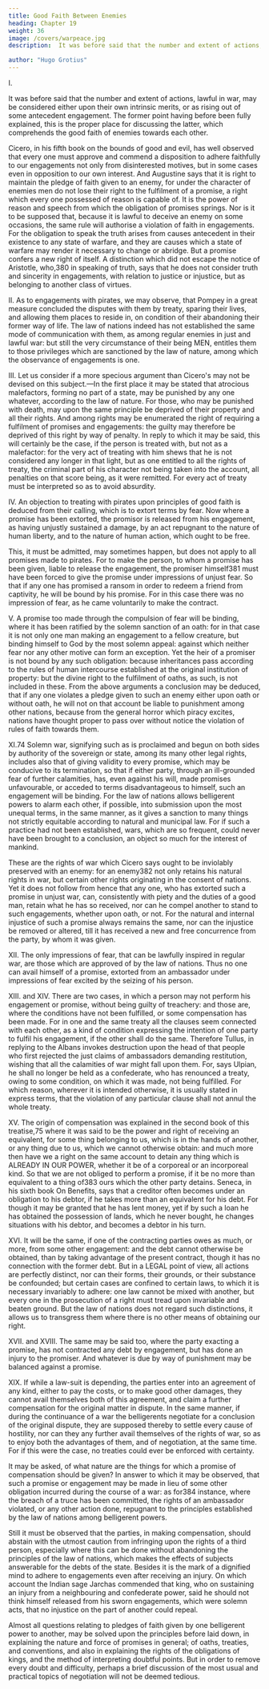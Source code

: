```yaml
---
title: Good Faith Between Enemies
heading: Chapter 19
weight: 36
image: /covers/warpeace.jpg
description:  It was before said that the number and extent of actions, lawful in war, may be considered either upon their own intrinsic merits, or as rising out of some antecedent engagement

author: "Hugo Grotius"
---
```




<!-- Good faith due to enemies of every description—Due even to pirates, and others of the same kind, in all treaties with them—A promise given to them, binding, when not extorted by fear—Oaths to be inviolably observed—The law of nations does not allow fear to be alleged as an exception to the above rules—Good faith to be observed even to a treacherous enemy—This obligation ceases, where one of the parties violates his engagements—Or refuses a just compensation—Even where the obligation arose from a different contract—From loss occasioned—Or from a penalty—Application of these principles to war. -->

I. 

It was before said that the number and extent of actions, lawful in war, may be considered either upon their own intrinsic merits, or as rising out of some antecedent engagement. The former point having before been fully explained, this is the proper place for discussing the latter, which comprehends the good faith of enemies towards each other.

Cicero, in his fifth book on the bounds of good and evil, has well observed that every one must approve and commend a disposition to adhere faithfully to our engagements not only from disinterested motives, but in some cases even in opposition to our own interest. And Augustine says that it is right to maintain the pledge of faith given to an enemy, for under the character of enemies men do not lose their right to the fulfilment of a promise, a right which every one possessed of reason is capable of. It is the power of reason and speech from which the obligation of promises springs. Nor is it to be supposed that, because it is lawful to deceive an enemy on some occasions, the same rule will authorise a violation of faith in engagements. For the obligation to speak the truth arises from causes antecedent in their existence to any state of warfare, and they are causes which a state of warfare may render it necessary to change or abridge. But a promise confers a new right of itself. A distinction which did not escape the notice of Aristotle, who,380 in speaking of truth, says that he does not consider truth and sincerity in engagements, with relation to justice or injustice, but as belonging to another class of virtues.

II. As to engagements with pirates, we may observe, that Pompey in a great measure concluded the disputes with them by treaty, sparing their lives, and allowing them places to reside in, on condition of their abandoning their former way of life. The law of nations indeed has not established the same mode of communication with them, as among regular enemies in just and lawful war: but still the very circumstance of their being MEN, entitles them to those privileges which are sanctioned by the law of nature, among which the observance of engagements is one.

III. Let us consider if a more specious argument than Cicero's may not be devised on this subject.—In the first place it may be stated that atrocious malefactors, forming no part of a state, may be punished by any one whatever, according to the law of nature. For those, who may be punished with death, may upon the same principle be deprived of their property and all their rights. And among rights may be enumerated the right of requiring a fulfilment of promises and engagements: the guilty may therefore be deprived of this right by way of penalty. In reply to which it may be said, this will certainly be the case, if the person is treated with, but not as a malefactor: for the very act of treating with him shews that he is not considered any longer in that light, but as one entitled to all the rights of treaty, the criminal part of his character not being taken into the account, all penalties on that score being, as it were remitted. For every act of treaty must be interpreted so as to avoid absurdity.

IV. An objection to treating with pirates upon principles of good faith is deduced from their calling, which is to extort terms by fear. Now where a promise has been extorted, the promisor is released from his engagement, as having unjustly sustained a damage, by an act repugnant to the nature of human liberty, and to the nature of human action, which ought to be free.

This, it must be admitted, may sometimes happen, but does not apply to all promises made to pirates. For to make the person, to whom a promise has been given, liable to release the engagement, the promiser himself381 must have been forced to give the promise under impressions of unjust fear. So that if any one has promised a ransom in order to redeem a friend from captivity, he will be bound by his promise. For in this case there was no impression of fear, as he came voluntarily to make the contract.

V. A promise too made through the compulsion of fear will be binding, where it has been ratified by the solemn sanction of an oath: for in that case it is not only one man making an engagement to a fellow creature, but binding himself to God by the most solemn appeal: against which neither fear nor any other motive can form an exception. Yet the heir of a promiser is not bound by any such obligation: because inheritances pass according to the rules of human intercourse established at the original institution of property: but the divine right to the fulfilment of oaths, as such, is not included in these. From the above arguments a conclusion may be deduced, that if any one violates a pledge given to such an enemy either upon oath or without oath, he will not on that account be liable to punishment among other nations, because from the general horror which piracy excites, nations have thought proper to pass over without notice the violation of rules of faith towards them.

XI.74 Solemn war, signifying such as is proclaimed and begun on both sides by authority of the sovereign or state, among its many other legal rights, includes also that of giving validity to every promise, which may be conducive to its termination, so that if either party, through an ill-grounded fear of further calamities, has, even against his will, made promises unfavourable, or acceded to terms disadvantageous to himself, such an engagement will be binding. For the law of nations allows belligerent powers to alarm each other, if possible, into submission upon the most unequal terms, in the same manner, as it gives a sanction to many things not strictly equitable according to natural and municipal law. For if such a practice had not been established, wars, which are so frequent, could never have been brought to a conclusion, an object so much for the interest of mankind.

These are the rights of war which Cicero says ought to be inviolably preserved with an enemy: for an enemy382 not only retains his natural rights in war, but certain other rights originating in the consent of nations. Yet it does not follow from hence that any one, who has extorted such a promise in unjust war, can, consistently with piety and the duties of a good man, retain what he has so received, nor can he compel another to stand to such engagements, whether upon oath, or not. For the natural and internal injustice of such a promise always remains the same, nor can the injustice be removed or altered, till it has received a new and free concurrence from the party, by whom it was given.

XII. The only impressions of fear, that can be lawfully inspired in regular war, are those which are approved of by the law of nations. Thus no one can avail himself of a promise, extorted from an ambassador under impressions of fear excited by the seizing of his person.

XIII. and XIV. There are two cases, in which a person may not perform his engagement or promise, without being guilty of treachery: and those are, where the conditions have not been fulfilled, or some compensation has been made. For in one and the same treaty all the clauses seem connected with each other, as a kind of condition expressing the intention of one party to fulfil his engagement, if the other shall do the same. Therefore Tullus, in replying to the Albans invokes destruction upon the head of that people who first rejected the just claims of ambassadors demanding restitution, wishing that all the calamities of war might fall upon them. For, says Ulpian, he shall no longer be held as a confederate, who has renounced a treaty, owing to some condition, on which it was made, not being fulfilled. For which reason, wherever it is intended otherwise, it is usually stated in express terms, that the violation of any particular clause shall not annul the whole treaty.

XV. The origin of compensation was explained in the second book of this treatise,75 where it was said to be the power and right of receiving an equivalent, for some thing belonging to us, which is in the hands of another, or any thing due to us, which we cannot otherwise obtain: and much more then have we a right on the same account to detain any thing which is ALREADY IN OUR POWER, whether it be of a corporeal or an incorporeal kind. So that we are not obliged to perform a promise, if it be no more than equivalent to a thing of383 ours which the other party detains. Seneca, in his sixth book On Benefits, says that a creditor often becomes under an obligation to his debtor, if he takes more than an equivalent for his debt. For though it may be granted that he has lent money, yet if by such a loan he has obtained the possession of lands, which he never bought, he changes situations with his debtor, and becomes a debtor in his turn.

XVI. It will be the same, if one of the contracting parties owes as much, or more, from some other engagement: and the debt cannot otherwise be obtained, than by taking advantage of the present contract, though it has no connection with the former debt. But in a LEGAL point of view, all actions are perfectly distinct, nor can their forms, their grounds, or their substance be confounded; but certain cases are confined to certain laws, to which it is necessary invariably to adhere: one law cannot be mixed with another, but every one in the prosecution of a right must tread upon invariable and beaten ground. But the law of nations does not regard such distinctions, it allows us to transgress them where there is no other means of obtaining our right.

XVII. and XVIII. The same may be said too, where the party exacting a promise, has not contracted any debt by engagement, but has done an injury to the promiser. And whatever is due by way of punishment may be balanced against a promise.

XIX. If while a law-suit is depending, the parties enter into an agreement of any kind, either to pay the costs, or to make good other damages, they cannot avail themselves both of this agreement, and claim a further compensation for the original matter in dispute. In the same manner, if during the continuance of a war the belligerents negotiate for a conclusion of the original dispute, they are supposed thereby to settle every cause of hostility, nor can they any further avail themselves of the rights of war, so as to enjoy both the advantages of them, and of negotiation, at the same time. For if this were the case, no treaties could ever be enforced with certainty.

It may be asked, of what nature are the things for which a promise of compensation should be given? In answer to which it may be observed, that such a promise or engagement may be made in lieu of some other obligation incurred during the course of a war: as for384 instance, where the breach of a truce has been committed, the rights of an ambassador violated, or any other action done, repugnant to the principles established by the law of nations among belligerent powers.

Still it must be observed that the parties, in making compensation, should abstain with the utmost caution from infringing upon the rights of a third person, especially where this can be done without abandoning the principles of the law of nations, which makes the effects of subjects answerable for the debts of the state. Besides it is the mark of a dignified mind to adhere to engagements even after receiving an injury. On which account the Indian sage Jarchas commended that king, who on sustaining an injury from a neighbouring and confederate power, said he should not think himself released from his sworn engagements, which were solemn acts, that no injustice on the part of another could repeal.

Almost all questions relating to pledges of faith given by one belligerent power to another, may be solved upon the principles before laid down, in explaining the nature and force of promises in general; of oaths, treaties, and conventions, and also in explaining the rights of the obligations of kings, and the method of interpreting doubtful points. But in order to remove every doubt and difficulty, perhaps a brief discussion of the most usual and practical topics of negotiation will not be deemed tedious.


